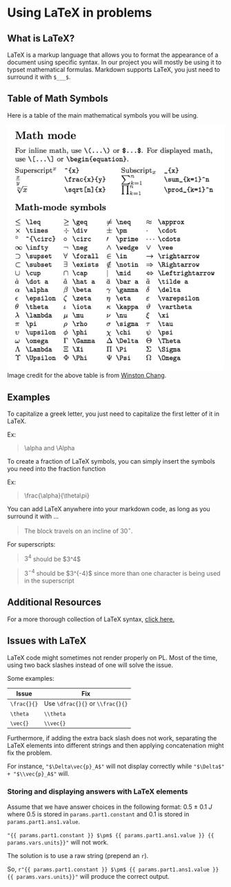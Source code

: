 # Using LaTeX in problems

## What is LaTeX?

LaTeX is a markup language that allows you to format the appearance of a document using specific syntax.
In our project you will mostly be using it to typset mathematical formulas. Markdown supports LaTeX, you just need to surround it with `$___$`.

## Table of Math Symbols

Here is a table of the main mathematical symbols you will be using.

![LaTeX Math Symbols: Common mathematical symbols in LaTeX.](images/latex_math.png)
Image credit for the above table is from [Winston Chang](https://github.com/wch/latexsheet/blob/ef6d3f438c0e2e5499ffbe79a4be21960c9b3b07/latexsheet.pdf).

## Examples

To capitalize a greek letter, you just need to capitalize the first letter of it in LaTeX.

Ex:

> \alpha and \Alpha

To create a fraction of LaTeX symbols, you can simply insert the symbols you need into the fraction function

Ex:

> \frac{\alpha}{\theta\pi}

You can add LaTeX anywhere into your markdown code, as long as you surround it with $...$

> The block travels on an incline of 30$^{\circ}$.

For superscripts:

> $3^4$ should be \$3^4\$

> $3^{-4}$ should be \$3^{-4}\$ since more than one character is being used in the superscript

## Additional Resources

For a more thorough collection of LaTeX syntax, [click here.](https://github.com/wch/latexsheet/blob/ef6d3f438c0e2e5499ffbe79a4be21960c9b3b07/latexsheet.pdf)

## Issues with LaTeX

LaTeX code might sometimes not render properly on PL.
Most of the time, using two back slashes instead of one will solve the issue.

Some examples:

| Issue | Fix |
| -- | -- |
| ```\frac{}{}``` | Use ```\dfrac{}{}``` or ```\\frac{}{}```|
| ```\theta``` | ```\\theta``` |
| ```\vec{}``` | ```\\vec{}``` |

Furthermore, if adding the extra back slash does not work, separating the LaTeX elements into different strings and then applying concatenation might fix the problem.

For instance, ```"$\Delta\vec{p}_A$"``` will not display correctly while ```"$\Delta$" + "$\\vec{p}_A$"``` will.

### Storing and displaying answers with LaTeX elements

Assume that we have answer choices in the following format: 0.5 $\pm$ 0.1 $J$ where 0.5 is stored in ```params.part1.constant``` and 0.1 is stored in ```params.part1.ans1.value```. 

```"{{ params.part1.constant }} $\pm$ {{ params.part1.ans1.value }} {{ params.vars.units}}"``` will not work.  

The solution is to use a raw string (prepend an ```r```).

So, ```r"{{ params.part1.constant }} $\pm$ {{ params.part1.ans1.value }} {{ params.vars.units}}"``` will produce the correct output.